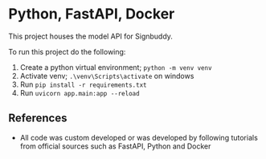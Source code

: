 # Python, FastAPI, Docker

This project houses the model API for Signbuddy.

To run this project do the following:

1. Create a python virtual environment; `python -m venv venv`
2. Activate venv; `.\venv\Scripts\activate` on windows
3. Run `pip install -r requirements.txt`
4. Run `uvicorn app.main:app --reload`

## References

- All code was custom developed or was developed by following tutorials from official sources such as FastAPI, Python and Docker